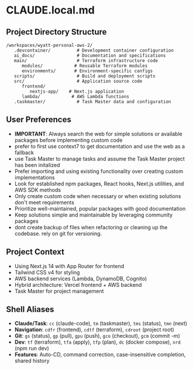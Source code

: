 # CLAUDE.local.md

## Project Directory Structure

```
/workspaces/wyatt-personal-aws-2/
   .devcontainer/          # Development container configuration
   ai_docs/                # Documentation and specifications
   main/                   # Terraform infrastructure code
      modules/            # Reusable Terraform modules
      environments/       # Environment-specific configs
   scripts/                # Build and deployment scripts
   src/                    # Application source code
      frontend/
         nextjs-app/    # Next.js application
      lambda/            # AWS Lambda functions
   .taskmaster/            # Task Master data and configuration
```

## User Preferences

- **IMPORTANT**: Always search the web for simple solutions or available packages before implementing custom code
- prefer to first use context7 to get documentation and use the web as a fallback
- use Task Master to manage tasks and assume the Task Master project has been initalized
- Prefer importing and using existing functionality over creating custom implementations
- Look for established npm packages, React hooks, Next.js utilities, and AWS SDK methods
- Only create custom code when necessary or when existing solutions don't meet requirements
- Prioritize well-maintained, popular packages with good documentation
- Keep solutions simple and maintainable by leveraging community packages
- dont create backup of files when refactoring or cleaning up the codebase. rely on git for versioning.

## Project Context

- Using Next.js 14 with App Router for frontend
- Tailwind CSS v4 for styling
- AWS backend services (Lambda, DynamoDB, Cognito)
- Hybrid architecture: Vercel frontend + AWS backend
- Task Master for project management

## Shell Aliases

- **Claude/Task**: `cc` (claude-code), `tm` (taskmaster), `tms` (status), `tmn` (next)
- **Navigation**: `cdfr` (frontend), `cdtf` (terraform), `cdroot` (project root)
- **Git**: `gs` (status), `gp` (pull), `gpu` (push), `gco` (checkout), `gcm` (commit -m)
- **Dev**: `tf` (terraform), `tfa` (apply), `tfp` (plan), `dc` (docker compose), `nrd` (npm run dev)
- **Features**: Auto-CD, command correction, case-insensitive completion, shared history
